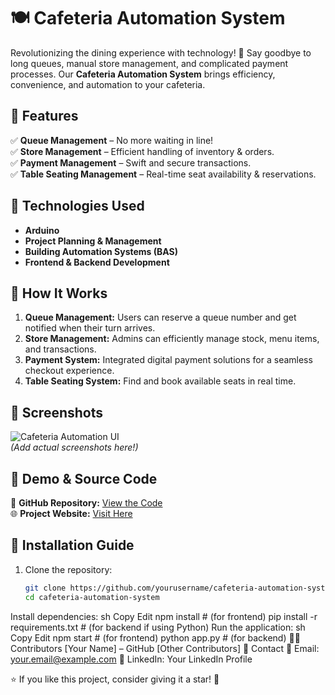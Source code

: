 # 🍽️ Cafeteria Automation System  

Revolutionizing the dining experience with technology! 🚀 Say goodbye to long queues, manual store management, and complicated payment processes. Our **Cafeteria Automation System** brings efficiency, convenience, and automation to your cafeteria.  

## 📌 Features  

✅ **Queue Management** – No more waiting in line!  
✅ **Store Management** – Efficient handling of inventory & orders.  
✅ **Payment Management** – Swift and secure transactions.  
✅ **Table Seating Management** – Real-time seat availability & reservations.  

## 🔧 Technologies Used  

- **Arduino**  
- **Project Planning & Management**  
- **Building Automation Systems (BAS)**  
- **Frontend & Backend Development**  

## 🚀 How It Works  

1. **Queue Management:** Users can reserve a queue number and get notified when their turn arrives.  
2. **Store Management:** Admins can efficiently manage stock, menu items, and transactions.  
3. **Payment System:** Integrated digital payment solutions for a seamless checkout experience.  
4. **Table Seating System:** Find and book available seats in real time.  

## 📸 Screenshots  

![Cafeteria Automation UI](https://via.placeholder.com/800x400.png?text=Cafeteria+Automation+System)  
*(Add actual screenshots here!)*  

## 🔗 Demo & Source Code  

📂 **GitHub Repository:** [View the Code](https://lnkd.in/gC3MdFxP)  
🌐 **Project Website:** [Visit Here](https://nadundaluwatta/NadunDaluwatta.io)  

## 📜 Installation Guide  

1. Clone the repository:  
   ```sh
   git clone https://github.com/yourusername/cafeteria-automation-system.git
   cd cafeteria-automation-system
Install dependencies:
sh
Copy
Edit
npm install  # (for frontend)
pip install -r requirements.txt  # (for backend if using Python)
Run the application:
sh
Copy
Edit
npm start  # (for frontend)
python app.py  # (for backend)
👨‍💻 Contributors
[Your Name] – GitHub
[Other Contributors]
📩 Contact
📧 Email: your.email@example.com
💼 LinkedIn: Your LinkedIn Profile

⭐ If you like this project, consider giving it a star! 🌟
